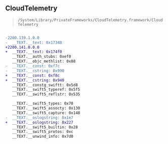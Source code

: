 ## CloudTelemetry

> `/System/Library/PrivateFrameworks/CloudTelemetry.framework/CloudTelemetry`

```diff

-2200.139.1.0.0
-  __TEXT.__text: 0x17348
+2200.141.0.0.0
+  __TEXT.__text: 0x174f0
   __TEXT.__auth_stubs: 0xef0
   __TEXT.__objc_methlist: 0x88
-  __TEXT.__const: 0xf7c
-  __TEXT.__cstring: 0x990
+  __TEXT.__const: 0xf8c
+  __TEXT.__cstring: 0x940
   __TEXT.__constg_swiftt: 0x5d8
   __TEXT.__swift5_typeref: 0x5f5
   __TEXT.__swift5_reflstr: 0x535

   __TEXT.__swift5_types: 0x78
   __TEXT.__swift5_assocty: 0x130
   __TEXT.__swift5_capture: 0x148
-  __TEXT.__oslogstring: 0x1e7
+  __TEXT.__oslogstring: 0x227
   __TEXT.__swift5_builtin: 0x28
   __TEXT.__swift5_protos: 0xc
   __TEXT.__unwind_info: 0x7d0

```
